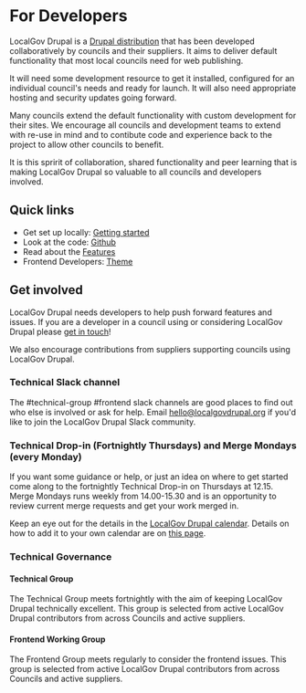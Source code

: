 # For Developers

LocalGov Drupal is a [Drupal distribution](https://www.drupal.org/docs/drupal-distributions) that has been developed collaboratively by councils and their suppliers. It aims to deliver default functionality that most local councils need for web publishing.

It will need some development resource to get it installed, configured for an individual council's needs and ready for launch. It will also need appropriate hosting and security updates going forward.

Many councils extend the default functionality with custom development for their sites. We encourage all councils and development teams to extend with re-use in mind and to contibute code and experience back to the project to allow other councils to benefit.

It is this spririt of collaboration, shared functionality and peer learning that is making LocalGov Drupal so valuable to all councils and developers involved.

## Quick links

- Get set up locally: [Getting started](/devs/getting-started)
- Look at the code: [Github](https://github.com/localgovdrupal)
- Read about the [Features](/devs/features)
- Frontend Developers: [Theme](/devs/theme)

## Get involved

LocalGov Drupal needs developers to help push forward features and issues. If you are a developer in a council using or considering LocalGov Drupal please [get in touch](mailto:hello@localgovdrupal.org)!

We also encourage contributions from suppliers supporting councils using LocalGov Drupal.

### Technical Slack channel

The #technical-group #frontend slack channels are good places to find out who else is involved or ask for help. Email [hello@localgovdrupal.org](hello@localgovdrupal.org) if you'd like to join the LocalGov Drupal Slack community.

### Technical Drop-in (Fortnightly Thursdays) and Merge Mondays (every Monday)

If you want some guidance or help, or just an idea on where to get started come along to the fortnightly Technical Drop-in on Thursdays at 12.15. Merge Mondays runs weekly from 14.00-15.30 and is an opportunity to review current merge requests and get your work merged in.

Keep an eye out for the details in the [LocalGov Drupal calendar](https://calendar.google.com/calendar/u/0/embed?src=dnkea9ec90vrkdnrmlo1ng3dik@group.calendar.google.com&ctz=Europe/London). Details on how to add it to your own calendar are on [this page](https://localgovdrupal.org/resources/meeting-schedule).

### Technical Governance

#### Technical Group

The Technical Group meets fortnightly with the aim of keeping LocalGov Drupal technically excellent. This group is selected from active LocalGov Drupal contributors from across Councils and active suppliers.

#### Frontend Working Group

The Frontend Group meets regularly to consider the frontend issues. This group is selected from active LocalGov Drupal contributors from across Councils and active suppliers.
